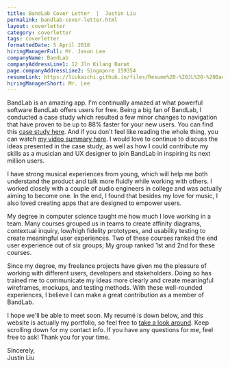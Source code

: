 ```yaml
---
title: BandLab Cover Letter  |  Justin Liu
permalink: bandlab-cover-letter.html
layout: coverletter
category: coverletter
tags: coverletter
formattedDate: 5 April 2018
hiringManagerFull: Mr. Jason Lee
companyName: BandLab
companyAddressLine1: 12 Jln Kilang Barat
page.companyAddressLine2: Singapore 159354
resumeLink: https://liukaichi.github.io/files/Resume%20-%20JL%20-%20BandLab.pdf
hiringManagerShort: Mr. Lee
---
```

BandLab is an amazing app. I'm continually amazed at what powerful software BandLab offers users for free. Being a big fan of BandLab, I conducted a case study which resulted a few minor changes to navigation that have proven to be up to 88% faster for your new users. You can find this <a target="_blank" href="https://docs.google.com/gview?url=https://liukaichi.github.io/files/BandLab-Case-Study.pdf">case study here</a>. And if you don't feel like reading the whole thing, you can watch <a target="_blank" href="http://bit.ly/BandLab-Video-Case-Study-res">my video summary here</a>. I would love to continue to discuss the ideas presented in the case study, as well as how I could contribute my skills as a musician and UX designer to join BandLab in inspiring its next million users.

I have strong musical experiences from young, which will help me both understand the product and talk more fluidly while working with others. I worked closely with a couple of audio engineers in college and was actually aiming to become one. In the end, I found that besides my love for music, I also loved creating apps that are designed to empower users.

My degree in computer science taught me how much I love working in a team. Many courses grouped us in teams to create affinity diagrams, contextual inquiry, low/high fidelity prototypes, and usability testing to create meaningful user experiences. Two of these courses ranked the end user experience out of six groups; My group ranked 1st and 2nd for these courses.

Since my degree, my freelance projects have given me the pleasure of working with different users, developers and stakeholders. Doing so has trained me to communicate my ideas more clearly and create meaningful wireframes, mockups, and testing methods. With these well-rounded experiences, I believe I can make a great contribution as a member of BandLab.

I hope we'll be able to meet soon. My resumé is down below, and this website is actually my portfolio, so feel free to <a  target="_blank" href="/">take a look around</a>. Keep scrolling down for my contact info. If you have any questions for me, feel free to ask! Thank you for your time.

Sincerely,  
Justin Liu
